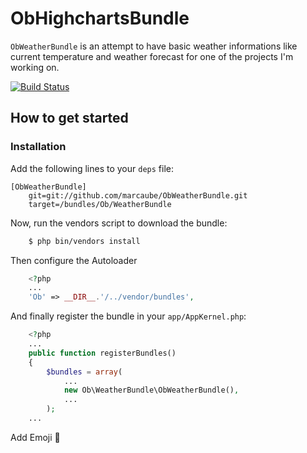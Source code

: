 # ObHighchartsBundle

`ObWeatherBundle` is an attempt to have basic weather informations like current temperature and weather forecast for
one of the projects I'm working on.

[![Build Status](https://secure.travis-ci.org/marcaube/ObWeatherBundle.png?branch=master)](http://travis-ci.org/marcaube/ObWeatherBundle)

## How to get started

### Installation

Add the following lines to your `deps` file:

    [ObWeatherBundle]
        git=git://github.com/marcaube/ObWeatherBundle.git
        target=/bundles/Ob/WeatherBundle

Now, run the vendors script to download the bundle:

``` bash
    $ php bin/vendors install
```

Then configure the Autoloader

``` php
    <?php
    ...
    'Ob' => __DIR__.'/../vendor/bundles',
```

And finally register the bundle in your `app/AppKernel.php`:

``` php
    <?php
    ...
    public function registerBundles()
    {
        $bundles = array(
            ...
            new Ob\WeatherBundle\ObWeatherBundle(),
            ...
        );
    ...
```
Add Emoji
🤑